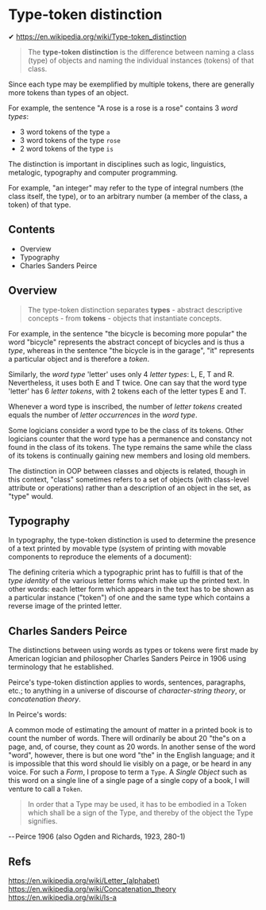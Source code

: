 # Type-token distinction
✔
https://en.wikipedia.org/wiki/Type-token_distinction

>The **type-token distinction** is the difference between naming a class (type) of objects and naming the individual instances (tokens) of that class.

Since each type may be exemplified by multiple tokens, there are generally more tokens than types of an object. 

For example, the sentence "A rose is a rose is a rose" contains 3 *word types*:
- 3 word tokens of the type `a`
- 3 word tokens of the type `rose`
- 2 word tokens of the type `is`

The distinction is important in disciplines such as logic, linguistics, metalogic, typography and computer programming.

For example, "an integer" may refer to the type of integral numbers (the class itself, the type), or to an arbitrary number (a member of the class, a token) of that type.

## Contents
- Overview
- Typography
- Charles Sanders Peirce

## Overview

>The type-token distinction separates **types** - abstract descriptive concepts - from **tokens** - objects that instantiate concepts.

For example, in the sentence "the bicycle is becoming more popular" the word "bicycle" represents the abstract concept of bicycles and is thus a *type*, whereas in the sentence "the bicycle is in the garage", "it" represents a particular object and is therefore a *token*.

Similarly, the *word type* 'letter' uses only 4 *letter types*: L, E, T and R. Nevertheless, it uses both E and T twice. One can say that the word type 'letter' has 6 *letter tokens*, with 2 tokens each of the letter types E and T.

Whenever a word type is inscribed, the number of *letter tokens* created equals the number of *letter occurrences* in the *word type*.

Some logicians consider a word type to be the class of its tokens. Other logicians counter that the word type has a permanence and constancy not found in the class of its tokens. The type remains the same while the class of its tokens is continually gaining new members and losing old members.

The distinction in OOP between classes and objects is related, though in this context, "class" sometimes refers to a set of objects (with class-level attribute or operations) rather than a description of an object in the set, as "type" would.

## Typography

In typography, the type-token distinction is used to determine the presence of a text printed by movable type (system of printing with movable components to reproduce the elements of a document):

The defining criteria which a typographic print has to fulfill is that of the *type identity* of the various letter forms which make up the printed text. In other words: each letter form which appears in the text has to be shown as a particular instance ("token") of one and the same type which contains a reverse image of the printed letter.

## Charles Sanders Peirce

The distinctions between using words as types or tokens were first made by American logician and philosopher Charles Sanders Peirce in 1906 using terminology that he established.

Peirce's type-token distinction applies to words, sentences, paragraphs, etc.; to anything in a universe of discourse of *character-string theory*, or *concatenation theory*.

In Peirce's words:

A common mode of estimating the amount of matter in a printed book is to count the number of words. There will ordinarily be about 20 "the"s on a page, and, of course, they count as 20 words. In another sense of the word "word", however, there is but one word "the" in the English language; and it is impossible that this word should lie visibly on a page, or be heard in any voice. For such a *Form*, I propose to term a `Type`. A *Single Object* such as this word on a single line of a single page of a single copy of a book, I will venture to call a `Token`.
>In order that a Type may be used, it has to be embodied in a Token which shall be a sign of the Type, and thereby of the object the Type signifies.

-- Peirce 1906 (also Ogden and Richards, 1923, 280-1)


## Refs

https://en.wikipedia.org/wiki/Letter_(alphabet)
https://en.wikipedia.org/wiki/Concatenation_theory
https://en.wikipedia.org/wiki/Is-a
